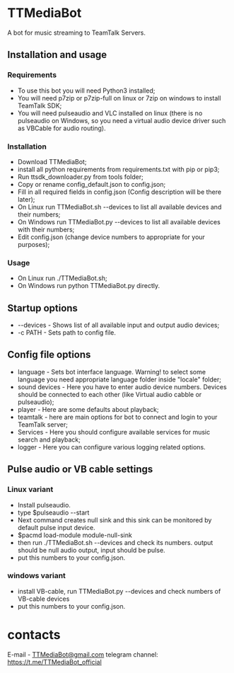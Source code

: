 # TTMediaBot
A bot for music streaming to TeamTalk Servers.

## Installation and usage
### Requirements
* To use this bot you will need Python3 installed;
* You will need p7zip or p7zip-full on linux or 7zip on windows to install TeamTalk SDK;
* You will need pulseaudio and VLC installed on linux (there is no pulseaudio on Windows, so you need a virtual audio device driver such as VBCable for audio routing).
### Installation
* Download TTMediaBot;
* install all python requirements from requirements.txt with pip or pip3;
* Run ttsdk_downloader.py from tools folder;
* Copy or rename config_default.json to config.json;
* Fill in all required fields in config.json (Config description will be there later);
* On Linux run TTMediaBot.sh --devices to list all available devices and their numbers;
* On Windows run TTMediaBot.py --devices to list all available devices with their numbers;
* Edit config.json (change device numbers to appropriate for your purposes);
### Usage
* On Linux run ./TTMediaBot.sh;
* On Windows run python TTMediaBot.py directly.

## Startup options
* --devices - Shows list of all available input and output audio devices;
* -c PATH - Sets path to config file.

## Config file options
* language - Sets bot interface language. Warning! to select some language you need appropriate language folder inside "locale" folder;
* sound devices - Here you have to enter audio device numbers. Devices should be connected to each other (like Virtual audio cabble or pulseaudio);
* player - Here are some defaults about playback;
* teamtalk - here are main options for bot to connect and login to your TeamTalk server;
* Services - Here you should configure available services for music search and playback;
* logger - Here you can configure various logging related options.

## Pulse audio or VB cable settings
### Linux variant
* Install pulseaudio.
* type $pulseaudio --start
* Next command creates null sink and this sink can be monitored by default pulse input device.
* $pacmd load-module module-null-sink
* then run ./TTMediaBot.sh --devices and check its numbers. 
output should be null audio output, input should be pulse.
* put this numbers to your config.json.
### windows variant
* install VB-cable, run TTMediaBot.py --devices and check numbers of VB-cable devices 
* put this numbers to your config.json.

# contacts
E-mail - TTMediaBot@gmail.com
telegram channel: https://t.me/TTMediaBot_official
